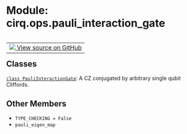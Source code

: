 <div itemscope itemtype="http://developers.google.com/ReferenceObject">
<meta itemprop="name" content="cirq.ops.pauli_interaction_gate" />
<meta itemprop="path" content="Stable" />
<meta itemprop="property" content="TYPE_CHECKING"/>
<meta itemprop="property" content="pauli_eigen_map"/>
</div>

# Module: cirq.ops.pauli_interaction_gate

<!-- Insert buttons and diff -->

<table class="tfo-notebook-buttons tfo-api" align="left">

<td>
  <a target="_blank" href="https://github.com/quantumlib/cirq/tree/master/cirq/ops/pauli_interaction_gate.py">
    <img src="https://www.tensorflow.org/images/GitHub-Mark-32px.png" />
    View source on GitHub
  </a>
</td>
</table>







## Classes

[`class PauliInteractionGate`](../../cirq/ops/PauliInteractionGate.md): A CZ conjugated by arbitrary single qubit Cliffords.

## Other Members

* `TYPE_CHECKING = False` <a id="TYPE_CHECKING"></a>
* `pauli_eigen_map` <a id="pauli_eigen_map"></a>
